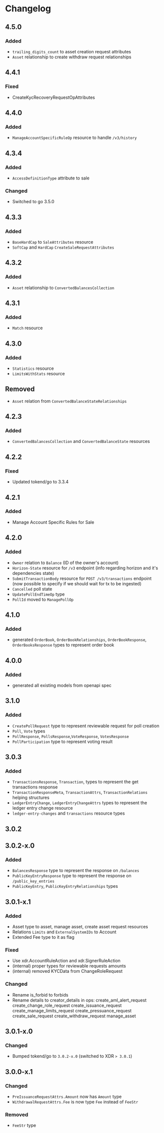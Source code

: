 # Changelog

## 4.5.0

### Added

* `trailing_digits_count` to asset creation request attributes
* `Asset` relationship to create withdraw request relationships

## 4.4.1

### Fixed

* CreateKycRecoveryRequestOpAttributes

## 4.4.0

### Added

* `ManageAccountSpecificRuleOp` resource to handle `/v3/history`

## 4.3.4

### Added

* `AccessDefinitionType` attribute to sale

### Changed

* Switched to go 3.5.0

## 4.3.3

### Added

* `BaseHardCap` to `SaleAttributes` resource
* `SoftCap` and `HardCap` `CreateSaleRequestAttributes`

## 4.3.2

### Added

* `Asset` relationship to `ConvertedBalancesCollection`

## 4.3.1

### Added
* `Match` resource

## 4.3.0

### Added
* `Statistics` resource
* `LimitsWithStats` resource

## Removed
* `Asset` relation from `ConvertedBalanceStateRelationships`

## 4.2.3
### Added
* `ConvertedBalancesCollection` and `ConvertedBalanceState` resources

## 4.2.2
### Fixed
* Updated tokend/go to 3.3.4
## 4.2.1
### Added
* Manage Account Specific Rules for Sale
## 4.2.0

### Added 

* `Owner` relation to `Balance` (ID of the owner's account)
* `Horizon-State` resource for `/v3` endpoint (info regarding horizon and it's dependencies state)
* `SubmitTransactionBody` resource for `POST /v3/transactions` endpoint (now possible to specify if we should wait for tx to be ingested)
* `Cancelled` poll state
* `UpdatePollEndTimeOp` type
* `PollId` moved to `ManagePollOp`

## 4.1.0

### Added

* generated `OrderBook`, `OrderBookRelationships`, `OrderBookResponse`, `OrderBooksResponse` types to represent order book

## 4.0.0

### Added

* generated all existing models from openapi spec

## 3.1.0

### Added
* `CreatePollRequest` type to represent reviewable request for poll creation
* `Poll`, `Vote` types
* `PollResponse`, `PollsResponse`,`VoteResponse`, `VotesResponse`
* `PollParticipation` type to represent voting result


## 3.0.3

### Added

* `TransactionsResponse`, `Transaction`,  types to represent the get transactions response
* `TransactionResponseMeta`, `TransactionAttrs`, `TransactionRelations` helping structures
* `LedgerEntryChange`, `LedgerEntryChangeAttrs` types to represent the ledger entry change resource
* `ledger-entry-changes` and `transactions` resource types

## 3.0.2

## 3.0.2-x.0

### Added

* `BalancesResponse` type to represent the response on `/balances`
* `PublicKeyEntryResponse` type to represent the response on `/public_key_entries`
* `PublicKeyEntry`, `PublicKeyEntryRelationships` types

## 3.0.1-x.1

### Added

* Asset type to asset, manage asset, create asset request resources
* Relations `Limits` and `ExternalSystemIDs` to Account
* Extended Fee type to it as flag

### Fixed

* Use xdr.AccountRuleAction and xdr.SignerRuleAction
* (internal) proper types for reviewable requests amounts
* (internal) removed KYCData from ChangeRoleRequest

### Changed

* Rename is_forbid to forbids
* Rename details to creator_details in ops:
    create_aml_alert_request
    create_change_role_request
    create_issuance_request
    create_manage_limits_request
    create_pressuance_request
    create_sale_request
    create_withdraw_request
    manage_asset

## 3.0.1-x.0

### Changed

* Bumped tokend/go to `3.0.2-x.0` (switched to XDR `> 3.0.1`)

## 3.0.0-x.1

### Changed

* `PreIssuanceRequestAttrs.Amount` now has `Amount` type
* `WithdrawalRequestAttrs.Fee` is now type `Fee` instead of `FeeStr`

### Removed

* `FeeStr` type

